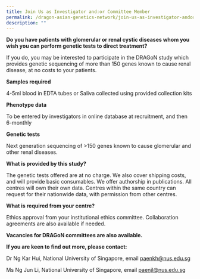 ```yaml
---
title: Join Us as Investigator and:or Committee Member
permalink: /dragon-asian-genetics-network/join-us-as-investigator-andor-committee-member/
description: ""
---
```

**Do you have patients with glomerular or renal cystic diseases whom you wish you can perform genetic tests to direct treatment?**

If you do, you may be interested to participate in the DRAGoN study which provides genetic sequencing of more than 150 genes known to cause renal disease, at no costs to your patients.

**Samples required**

4-5ml blood in EDTA tubes or Saliva collected using provided collection kits

**Phenotype data**

To be entered by investigators in online database at recruitment, and then 6-monthly

**Genetic tests**

Next generation sequencing of >150 genes known to cause glomerular and other renal diseases.

**What is provided by this study?**

The genetic tests offered are at no charge. We also cover shipping costs, and will provide basic consumables. We offer authorship in publications. All centres will own their own data. Centres within the same country can request for their nationwide data, with permission from other centres.

**What is required from your centre?**

Ethics approval from your institutional ethics committee. Collaboration agreements are also available if needed.

**Vacancies for DRAGoN committees are also available.**

**If you are keen to find out more, please contact:**

Dr Ng Kar Hui, National University of Singapore, email [paenkh@nus.edu.sg](mailto:paenkh@nus.edu.sg)

Ms Ng Jun Li, National University of Singapore, email [paenjl@nus.edu.sg](mailto:paenjl@nus.edu.sg)